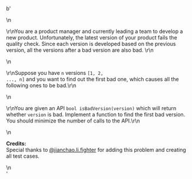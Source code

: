 b'<div class="question-description">\n<p><p>\r\nYou are a product manager and currently leading a team to develop a new product. Unfortunately, the latest version of your product fails the quality check. Since each version is developed based on the previous version, all the versions after a bad version are also bad. \r\n</p>\n<p>\r\nSuppose you have <code>n</code> versions <code>[1, 2, ..., n]</code> and you want to find out the first bad one, which causes all the following ones to be bad.\r\n</p>\n<p>\r\nYou are given an API <code>bool isBadVersion(version)</code> which will return whether <code>version</code> is bad. Implement a function to find the first bad version. You should minimize the number of calls to the API.\r\n</p>\n<p><b>Credits:</b><br/>Special thanks to <a href="https://leetcode.com/discuss/user/jianchao.li.fighter">@jianchao.li.fighter</a> for adding this problem and creating all test cases.</p></p>\n</div>'